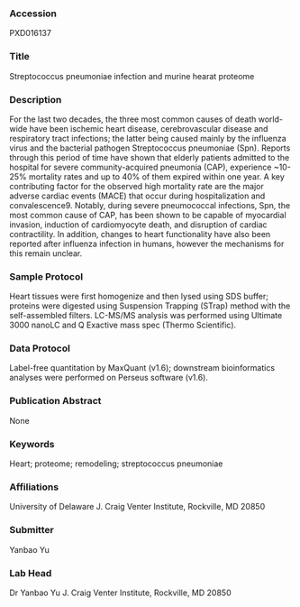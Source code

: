 ### Accession
PXD016137

### Title
Streptococcus pneumoniae infection and murine hearat proteome

### Description
For the last two decades, the three most common causes of death world-wide have been ischemic heart disease, cerebrovascular disease and respiratory tract infections; the latter being caused mainly by the influenza virus and the bacterial pathogen Streptococcus pneumoniae (Spn). Reports through this period of time have shown that elderly patients admitted to the hospital for severe community-acquired pneumonia (CAP), experience ~10-25% mortality rates and up to 40% of them expired within one year. A key contributing factor for the observed high mortality rate are the major adverse cardiac events (MACE) that occur during hospitalization and convalescence9. Notably, during severe pneumococcal infections, Spn, the most common cause of CAP, has been shown to be capable of myocardial invasion, induction of cardiomyocyte death, and disruption of cardiac contractility. In addition, changes to heart functionality have also been reported after influenza infection in humans, however the mechanisms for this remain unclear.

### Sample Protocol
Heart tissues were first homogenize and then lysed using SDS buffer; proteins were digested using Suspension Trapping (STrap) method with the self-assembled filters. LC-MS/MS analysis was performed using Ultimate 3000 nanoLC and Q Exactive mass spec (Thermo Scientific).

### Data Protocol
Label-free quantitation by MaxQuant (v1.6); downstream bioinformatics analyses were performed on Perseus software (v1.6).

### Publication Abstract
None

### Keywords
Heart; proteome; remodeling; streptococcus pneumoniae

### Affiliations
University of Delaware
J. Craig Venter Institute, Rockville, MD 20850

### Submitter
Yanbao Yu

### Lab Head
Dr Yanbao Yu
J. Craig Venter Institute, Rockville, MD 20850


